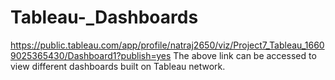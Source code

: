 # Tableau-_Dashboards
https://public.tableau.com/app/profile/natraj2650/viz/Project7_Tableau_16609025365430/Dashboard1?publish=yes
The above link can be accessed to view different dashboards built on Tableau network.

